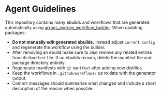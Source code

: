 # Agent Guidelines

This repository contains many ebuilds and workflows that are generated automatically using [arrans_overlay_workflow_builder](https://github.com/arran4/arrans_overlay_workflow_builder). When updating packages:

- **Do not manually edit generated ebuilds.** Instead adjust `current.config` and regenerate the workflow using the builder.
- After removing an ebuild make sure to also remove any related entries from its `Manifest` file. If no ebuilds remain, delete the manifest file and package directory entirely.
- Regenerate manifests with `g2 manifest` after adding new distfiles.
- Keep the workflows in `.github/workflows/` up to date with the generator output.
- Commit messages should summarise what changed and include a short description of the reason when possible.


